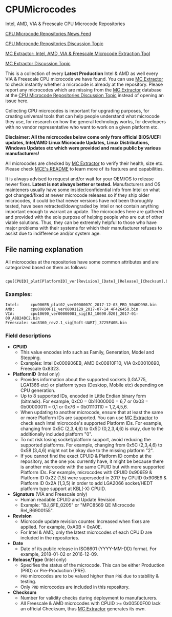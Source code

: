 # CPUMicrocodes
Intel, AMD, VIA &amp; Freescale CPU Microcode Repositories

[CPU Microcode Repositories News Feed](https://twitter.com/platomaniac)

[CPU Microcode Repositories Discussion Topic](https://www.win-raid.com/t3355f47-Intel-AMD-VIA-amp-Freescale-CPU-Microcode-Repositories-Discussion.html)

[MC Extractor: Intel, AMD, VIA & Freescale Microcode Extraction Tool](https://github.com/platomav/MCExtractor)

[MC Extractor Discussion Topic](https://www.win-raid.com/t2199f47-MC-Extractor-Intel-AMD-VIA-amp-Freescale-Microcode-Extraction-Tool-Discussion.html)

This is a collection of every **Latest Production** Intel & AMD as well every VIA & Freescale CPU microcode we have found. You can use [MC Extractor](https://github.com/platomav/MCExtractor) to check instantly whether a microcode is already at the repository. Please report any microcodes which are missing from the [MC Extractor](https://github.com/platomav/MCExtractor) database at the [CPU Microcode Repositories Discussion Topic](https://www.win-raid.com/t3355f47-Intel-AMD-VIA-amp-Freescale-CPU-Microcode-Repositories-Discussion.html) instead of opening an issue here.

Collecting CPU microcodes is important for upgrading purposes, for creating universal tools that can help people understand what microcode they use, for research on how the general technology works, for developers with no vendor representative who want to work on a given platform etc.

**Disclaimer: All the microcodes below come only from official BIOS/UEFI updates, Intel/AMD Linux Microcode Updates, Linux Distributions, Windows Updates etc which were provided and made public by various manufacturers!**

All microcodes are checked by [MC Extractor](https://github.com/platomav/MCExtractor) to verify their health, size etc. Please check [MCE's README](https://github.com/platomav/MCExtractor/blob/master/README.md) to learn more of its features and capabilities.

It is always advised to request and/or wait for your OEM/OS to release newer fixes. **Latest is not always better or tested.** Manufacturers and OS mainteners usually have some insider/confidential info from Intel on what got changed/fixed at newer microcode releases so if they ship older microcodes, it could be that newer versions have not been thoroughly tested, have been retracted/downgraded by Intel or not contain anything important enough to warrant an update. The microcodes here are gathered and provided with the sole purpose of helping people who are out of other viable solutions. Thus, they can be extremely helpful to those who have major problems with their systems for which their manufacturer refuses to assist due to indifference and/or system age.

## File naming explanation

All microcodes at the repositories have some common attributes and are categorized based on them as follows:

	 cpu[CPUID]_plat[PlatformID]_ver[Revision]_[Date]_[Release]_[Checksum].bin

### Examples:

	Intel:     cpu906EB_plat02_ver0000007C_2017-12-03_PRD_5046D998.bin
	AMD:       cpu00800F11_ver08001129_2017-07-14_4F426450.bin
	VIA:       cpu10690_ver00000001_sig[BJ_10690.020]_2017-01-09_A8B24DC2.bin
	Freescale: soc8360_rev2.1_sig[Soft-UART]_3725F40B.bin

### Field descriptions

- **CPUID**
	- This value encodes info such as Family, Generation, Model and Stepping.
	- Examples: Intel 0x000906EB, AMD 0x00810F10, VIA 0x00010690, Freescale 0x8323.
- **PlatformID** (Intel only)
	- Provides information about the supported sockets (LGA775, LGA1366 etc) or platform types (Desktop, Mobile etc) depending on CPU generation.
	- Up to 8 supported IDs, encoded in Little Endian binary form (bitmask). For example, 0xC0 = 0b11000000 = 6,7 or 0x03 = 0b00000011 = 0,1 or 0x76 = 0b01110110 = 1,2,4,5,6.
	- When updating to another microcode, ensure that at least the same or more Platform IDs are supported. You can use [MC Extractor](https://github.com/platomav/MCExtractor) to check each Intel microcode's supported Platform IDs. For example, changing from 0x5C (2,3,4,6) to 0x5D (0,2,3,4,6) is okay, due to the additionally included platform "0".
	- To not risk losing socket/platform support, avoid reducing the supported platforms. For example, changing from 0x5C (2,3,4,6) to 0x58 (3,4,6) might not be okay due to the missing platform "2".
	- If you cannot find the exact CPUID & Platform ID combo at the repository, as the one you currently have, it might be because there is another microcode with the same CPUID but with more supported Platform IDs. For example, microcodes with CPUID 0x906E9 & Platform ID 0x22 (1,5) were superseded in 2017 by CPUID 0x906E9 & Platform ID 0x2A (1,3,5) in order to add LGA2066 socket/HEDT platform type support at KBL(-X) CPUID.
- **Signature** (VIA and Freescale only)
	- Human readable CPUID and Update Revision.
	- Example: "BJ_6FE_0205" or "MPC8569 QE Microcode Rel_B6900155".
- **Revision**
	- Microcode update revision counter. Increased when fixes are applied. For example, 0xA0B < 0xA0E.
	- For Intel & AMD, only the latest microcodes of each CPUID are included in the repositories.
- **Date**
	- Date of its public release in ISO8601 (YYYY-MM-DD) format. For example, 2018-01-02 or 2016-12-09.
- **Release/Type** (Intel only)
	- Specifies the status of the microcode. This can be either Production (PRD) or Pre-Production (PRE).
	- `PRD` microcodes are to be valued higher than `PRE` due to stability & testing.
	- Only `PRD` microcodes are included in this repository.
- **Checksum**
	- Number for validity checks during deployment to manufacturers.
	- All Freescale & AMD microcodes with CPUID >= 0x00500F00 lack an official Checksum, thus [MC Extractor](https://github.com/platomav/MCExtractor) generates its own.
